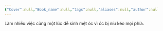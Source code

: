 ```yaml
---
{"Cover":null,"Book_name":null,"tags":null,"aliases":null,"author":null,"link":null,"dg-publish":true,"permalink":"/Book_ Reading 2024/Những câu nói hay trong sách/Làm nhiều việc cùng một lúc/","dgPassFrontmatter":true,"noteIcon":"2","created":"2024-02-29T09:58:51.763+07:00","updated":"2023-12-21T17:56:41.000+07:00"}
---
```


Làm nhiều việc cùng một lúc dễ sinh mệt óc vì óc bị níu kéo mọi phía. 